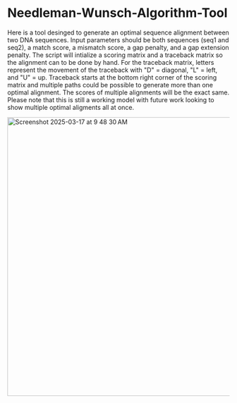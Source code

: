 # Needleman-Wunsch-Algorithm-Tool

Here is a tool desinged to generate an optimal sequence alignment between two DNA sequences. Input parameters should be both sequences (seq1 and seq2), a match score, a mismatch score, a gap penalty, and a gap extension penalty. The script will intialize a scoring matrix and a traceback matrix so the alignment can to be done by hand. For the traceback matrix, letters represent the movement of the traceback with "D" = diagonal, "L" = left, and "U" = up. Traceback starts at the bottom right corner of the scoring matrix and multiple paths could be possible to generate more than one optimal alignment. The scores of multiple alignments will be the exact same. Please note that this is still a working model with future work looking to show multiple optimal aligments all at once. 

<img align = "center" width="633" alt="Screenshot 2025-03-17 at 9 48 30 AM" src="https://github.com/user-attachments/assets/c23e9469-15b6-4f20-a712-6a93700c66c2" />
